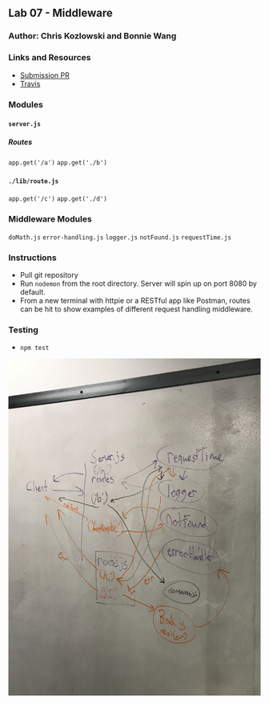 
## Lab 07 - Middleware
### Author: Chris Kozlowski and Bonnie Wang

### Links and Resources
* [Submission PR](https://github.com/401-advanced-javascript-cdk/lab07-middleware/pull/1)
* [Travis](https://travis-ci.com/401-advanced-javascript-cdk/lab07-middleware)

### Modules
#### `server.js`
##### Routes
`app.get('/a')` `app.get('./b')`

#### `./lib/route.js`
`app.get('/c')` `app.get('./d')`

### Middleware Modules
`doMath.js` `error-handling.js` `logger.js` `notFound.js` `requestTime.js`

### Instructions
* Pull git repository
* Run `nodemon` from the root directory.  Server will spin up on port 8080 by default.
* From a new terminal with httpie or a RESTful app like Postman, routes can be hit to show examples of different request handling middleware.

### Testing
* `npm test`

![Middleware UML](./image_from_ios.jpg)